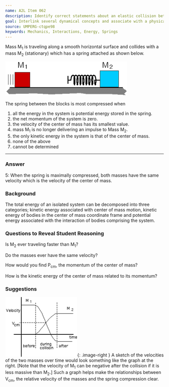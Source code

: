 ```yaml
---
name: A2L Item 062
description: Identify correct statements about an elastic collision between two bodies involving a spring between them.
goal: Interlink several dynamical concepts and associate with a physical process.
source: UMPERG-ctqpe98
keywords: Mechanics, Interactions, Energy, Springs
---
```


Mass M<sub>1</sub> is traveling along a smooth horizontal surface and
collides with a mass M<sub>2</sub> (stationary) which has a spring
attached as shown below.

![Item062_fig1.gif](../images/Item062_fig1.gif)

The spring between the blocks is most compressed when

1. all the energy in the system is potential energy stored in the spring.
2. the net momentum of the system is zero.
3. the velocity of the center of mass has its smallest value.
4. mass M<sub>1</sub> is no longer delivering an impulse to Mass M<sub>2</sub>.
5. the only kinetic energy in the system is that of the center of mass.
6. none of the above
7. cannot be determined

<hr/>

### Answer

5: When the spring is maximally compressed, both masses have the same
velocity which is the velocity of the center of mass.

### Background

The total energy of an isolated  system can be decomposed into three
categories; kinetic energy associated with center of mass motion,
kinetic energy of bodies in the center of mass coordinate frame and
potential energy associated with the interaction of bodies comprising
the system.

### Questions to Reveal Student Reasoning

Is M<sub>2</sub> ever traveling faster than M<sub>1</sub>?

Do the masses ever have the same velocity?

How would you find P<sub>cm</sub>, the momentum of the center of
mass?

How is the kinetic energy of the center of mass related to its
momentum?

### Suggestions

![Item062_fig2.gif](../images/Item062_fig2.gif){: .image-right }  A
sketch of the velocities of the two masses over time would look
something like the graph at the right. [Note that the velocity of
M<sub>1</sub> can be negative after the collision if it is less massive
than M<sub>2</sub>.]  Such a graph helps make the relationships between
V<sub>cm</sub>, the relative velocity of the masses and the spring
compression clear.
